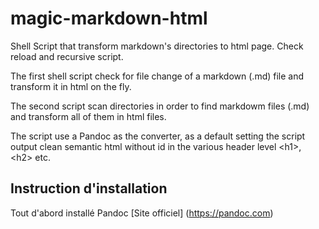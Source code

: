# magic-markdown-html
Shell Script that transform markdown's directories to html page. Check reload and recursive script.

The first shell script check for file change of a markdown (.md) file and transform it in html on the fly.

The second script scan directories in order to find markdowm files (.md) and transform all of them in html files.

The script use a Pandoc as the converter, as a default setting the script output clean semantic html without id in the various header level \<h1>, \<h2> etc.

## Instruction d'installation

Tout d'abord installé Pandoc [Site officiel] (https://pandoc.com)